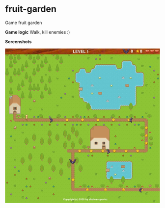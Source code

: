 # fruit-garden
Game fruit garden

**Game logic**
Walk, kill enemies :)

**Screenshots**

![fruit garden](https://raw.githubusercontent.com/zhzhussupovkz/fruit-garden/master/screenshot.jpg)


